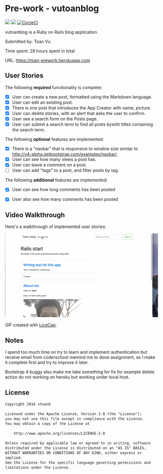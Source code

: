 # Pre-work - vutoanblog

<a href="https://codeclimate.com/github/vtoanb/coderschool_assigment"><img src="https://codeclimate.com/github/vtoanb/coderschool_assigment/badges/gpa.svg" /></a>
<a href="https://codeclimate.com/github/vtoanb/coderschool_assigment/coverage"><img src="https://codeclimate.com/github/vtoanb/coderschool_assigment/badges/coverage.svg" /></a>
[![CircleCI](https://circleci.com/gh/vtoanb/coderschool_assignment.svg?style=svg)](https://circleci.com/gh/vtoanb/coderschool_assigment)



vutoanblog is a Ruby on Rails blog application.

Submitted by: Toan Vu

Time spent: 28 hours spent in total

URL: https://toan-prework.herokuapp.com

## User Stories

The following **required** functionality is complete:


* [x] User can create a new post, formatted using the Markdown language.
* [x] User can edit an existing post.
* [x] There is one post that introduces the App Creator with name, picture.
* [x] User can delete stories, with an alert that asks the user to confirm.
* [x] User see a search form on the Posts page.
* [x] User can submit a search term to find all posts bywith titles containing the search term.

The following **optional** features are implemented:
* [x] There is a "navbar" that is responsive to window size similar to http://v4-alpha.getbootstrap.com/examples/navbar/. 
* [x] User can see how many views a post has. 
* [x] User can leave a comment on a post.
* [ ] User can add "tags" to a post, and filter posts by tag. 

The following **additional** features are implemented:
* [x] User can see how long comments has been posted
* [x] User also see how many comments has been posted


## Video Walkthrough

Here's a walkthrough of implemented user stories:


![Video Walkthrough](walkthrough.gif)

GIF created with [LiceCap](http://www.cockos.com/licecap/).

## Notes

I spend too much time on try to learn and implement authentication but receive email from coderschool memind me to done assignment,
so I make it complete first and try to improve it later.

Bootstrap 4 buggy also make me take something for fix for example delete action do not working on heroku but working under local host.

## License

    Copyright 2016 vtoanb

    Licensed under the Apache License, Version 2.0 (the "License");
    you may not use this file except in compliance with the License.
    You may obtain a copy of the License at

        http://www.apache.org/licenses/LICENSE-2.0

    Unless required by applicable law or agreed to in writing, software
    distributed under the License is distributed on an "AS IS" BASIS,
    WITHOUT WARRANTIES OR CONDITIONS OF ANY KIND, either express or implied.
    See the License for the specific language governing permissions and
    limitations under the License.
